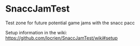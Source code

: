 # SnaccJamTest
Test zone for future potential game jams with the snacc pacc

Setup information in the wiki:
https://github.com/locrien/SnaccJamTest/wiki#setup
